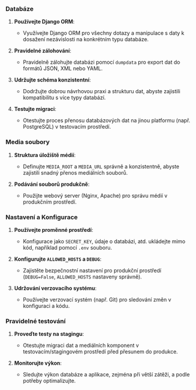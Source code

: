 ### Databáze

1. **Používejte Django ORM**:
   - Využívejte Django ORM pro všechny dotazy a manipulace s daty k dosažení nezávislosti na konkrétním typu databáze.

2. **Pravidelné zálohování**:
   - Pravidelně zálohujte databázi pomocí `dumpdata` pro export dat do formátů JSON, XML nebo YAML.

3. **Udržujte schéma konzistentní**:
   - Dodržujte dobrou návrhovou praxi a strukturu dat, abyste zajistili kompatibilitu s více typy databází.

4. **Testujte migraci**:
   - Otestujte proces přenosu databázových dat na jinou platformu (např. PostgreSQL) v testovacím prostředí.

### Media soubory

1. **Struktura úložiště médií**:
   - Definujte `MEDIA_ROOT` a `MEDIA_URL` správně a konzistentně, abyste zajistili snadný přenos mediálních souborů.

2. **Podávání souborů produkčně**:
   - Použijte webový server (Nginx, Apache) pro správu médií v produkčním prostředí.

### Nastavení a Konfigurace

1. **Používejte proměnné prostředí**:
   - Konfigurace jako `SECRET_KEY`, údaje o databázi, atd. ukládejte mimo kód, například pomocí `.env` souboru.

2. **Konfigurujte `ALLOWED_HOSTS` a `DEBUG`**:
   - Zajistěte bezpečnostní nastavení pro produkční prostředí (`DEBUG=False`, `ALLOWED_HOSTS` nastaveny správně).

3. **Udržování verzovacího systému**:
   - Používejte verzovací systém (např. Git) pro sledování změn v konfiguraci a kódu.

### Pravidelné testování

1. **Proveďte testy na stagingu**:
   - Otestujte migraci dat a mediálních komponent v testovacím/stagingovém prostředí před přesunem do produkce.

2. **Monitorujte výkon**:
   - Sledujte výkon databáze a aplikace, zejména při větší zátěži, a podle potřeby optimalizujte.
